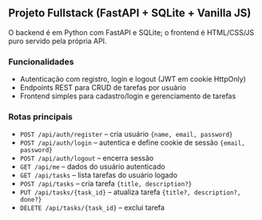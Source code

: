 ## Projeto Fullstack (FastAPI + SQLite + Vanilla JS)

O backend é em Python com FastAPI e SQLite; o frontend é HTML/CSS/JS puro servido pela própria API.

### Funcionalidades
- Autenticação com registro, login e logout (JWT em cookie HttpOnly)
- Endpoints REST para CRUD de tarefas por usuário
- Frontend simples para cadastro/login e gerenciamento de tarefas

### Rotas principais
- `POST /api/auth/register` – cria usuário `{name, email, password}`
- `POST /api/auth/login` – autentica e define cookie de sessão `{email, password}`
- `POST /api/auth/logout` – encerra sessão
- `GET /api/me` – dados do usuário autenticado
- `GET /api/tasks` – lista tarefas do usuário logado
- `POST /api/tasks` – cria tarefa `{title, description?}`
- `PUT /api/tasks/{task_id}` – atualiza tarefa `{title?, description?, done?}`
- `DELETE /api/tasks/{task_id}` – exclui tarefa
